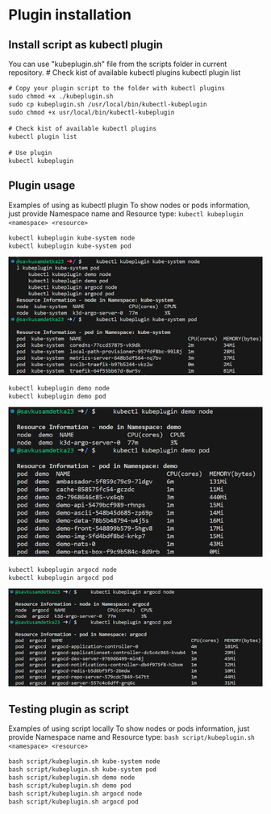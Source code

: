 # Plugin installation
## Install script as kubectl plugin
You can use "kubeplugin.sh" file from the scripts folder in current repository.
    # Check kist of available kubectl plugins
    kubectl plugin list

    # Copy your plugin script to the folder with kubectl plugins 
    sudo chmod +x ./kubeplugin.sh
    sudo cp kubeplugin.sh /usr/local/bin/kubectl-kubeplugin
    sudo chmod +x usr/local/bin/kubectl-kubeplugin

    # Check kist of available kubectl plugins
    kubectl plugin list

    # Use plugin
    kubectl kubeplugin

## Plugin usage

Examples of using as kubectl plugin
To show nodes or pods information, just provide Namespace name and Resource type: 
`kubectl kubeplugin <namespace> <resource>`

    kubectl kubeplugin kube-system node
    kubectl kubeplugin kube-system pod

![Alt text](img/pluginDemo.png)
    
    kubectl kubeplugin demo node
    kubectl kubeplugin demo pod

![Alt text](img/pluginDemo1.png)

    kubectl kubeplugin argocd node
    kubectl kubeplugin argocd pod

![Alt text](img/pluginDemo2.png)

    
## Testing plugin as script 

Examples of using script locally
To show nodes or pods information, just provide Namespace name and Resource type: 
`bash script/kubeplugin.sh <namespace> <resource>`

    bash script/kubeplugin.sh kube-system node
    bash script/kubeplugin.sh kube-system pod
    bash script/kubeplugin.sh demo node
    bash script/kubeplugin.sh demo pod
    bash script/kubeplugin.sh argocd node
    bash script/kubeplugin.sh argocd pod
